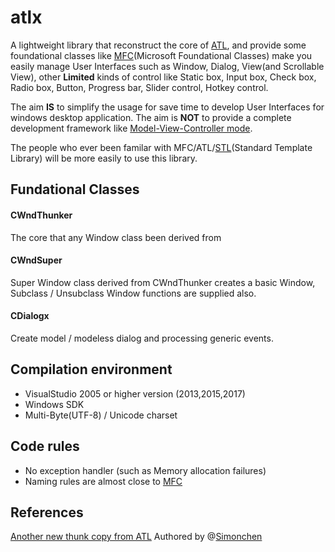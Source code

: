 # atlx

A lightweight library that reconstruct the core of [ATL](https://msdn.microsoft.com/en-us/library/3ax346b7.aspx), and provide some foundational classes like [MFC](https://en.wikipedia.org/wiki/Microsoft_Foundation_Class_Library)(Microsoft Foundational Classes) make you easily manage User Interfaces such as Window, Dialog, View(and Scrollable View), other **Limited** kinds of control like Static box, Input box, Check box, Radio box, Button, Progress bar, Slider control, Hotkey control.

The aim **IS** to simplify the usage for save time to develop User Interfaces for windows desktop application.
The aim is **NOT** to provide a complete development framework like [Model-View-Controller mode](https://en.wikipedia.org/wiki/Model%E2%80%93view%E2%80%93controller).

The people who ever been familar with MFC/ATL/[STL](https://en.wikipedia.org/wiki/Standard_Template_Library)(Standard Template Library) will be more easily to use this library.

## Fundational Classes

#### CWndThunker
The core that any Window class been derived from
#### CWndSuper 
Super Window class derived from CWndThunker creates a basic Window, Subclass / Unsubclass Window functions are supplied also.
#### CDialogx
Create model / modeless dialog and processing generic events.

## Compilation environment
- VisualStudio 2005 or higher version (2013,2015,2017)
- Windows SDK
- Multi-Byte(UTF-8) / Unicode charset

## Code rules
- No exception handler (such as Memory allocation failures)
- Naming rules are almost close to [MFC](https://en.wikipedia.org/wiki/Microsoft_Foundation_Class_Library) 

## References
[Another new thunk copy from ATL](https://www.codeproject.com/Articles/348387/Another-new-thunk-copy-from-ATL) Authored by @[Simonchen](https://github.com/simonchen)
